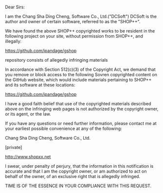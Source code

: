 Dear Sirs:

I am the Chang Sha Ding Cheng, Software Co., Ltd.("DCSoft") DCSoft is the author and owner of certain software, referred to as the "SHOP++".

We have found the above SHOP++ copyrighted works to be resident in the following project on your site, without permission from SHOP++, and illegally:

https://github.com/ipandage/gshop

repository consists of allegedly infringing materials

In accordance with Section 512(c)(3) of the Copyright Act, we demand that you remove or block access to the following Sovren copyrighted content on the GitHub website, which would include materials pertaining to SHOP++ and its software at these locations:

https://github.com/ipandage/gshop

I have a good faith belief that use of the copyrighted materials described above on the infringing web pages is not authorized by the copyright owner, or its agent, or the law.

If you have any questions or need further information, please contact me at your earliest possible convenience at any of the following:

Chang Sha Ding Cheng, Software Co., Ltd.

[private]

http://www.shopxx.net

I swear, under penalty of perjury, that the information in this notification is accurate and that I am the copyright owner, or am authorized to act on behalf of the owner, of an exclusive right that is allegedly infringed.

TIME IS OF THE ESSENCE IN YOUR COMPLIANCE WITH THIS REQUEST.

